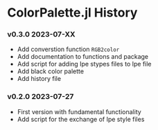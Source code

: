 # ColorPalette.jl History

### v0.3.0 2023-07-XX

- Add converstion function `RGB2color` 
- Add documentation to functions and package
- Add script for adding Ipe stypes files to Ipe file
- Add black color palette
- Add history file

### v0.2.0 2023-07-27

- First version with fundamental functionality
- Add script for the exchange of Ipe style files
